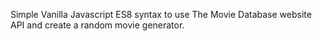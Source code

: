Simple Vanilla Javascript ES8 syntax to use The Movie Database website API and create a random movie generator.
